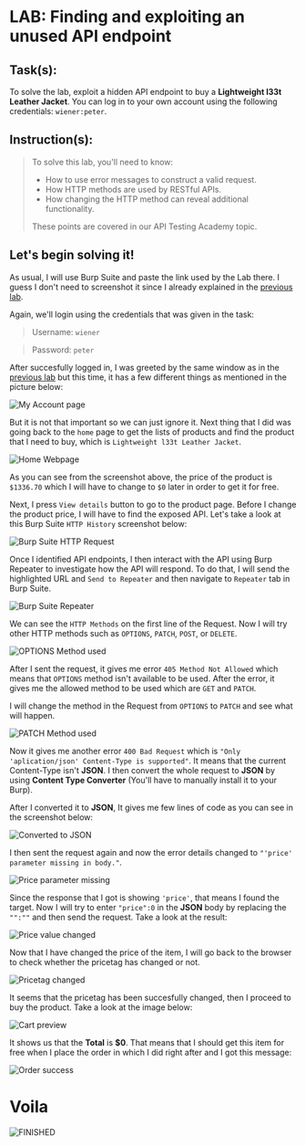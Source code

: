 # LAB: Finding and exploiting an unused API endpoint

## Task(s):

To solve the lab, exploit a hidden API endpoint to buy a **Lightweight l33t Leather Jacket**. You can log in to your own account using the following credentials: ```wiener:peter```.

## Instruction(s):

> To solve this lab, you'll need to know:
>
> - How to use error messages to construct a valid request.
> - How HTTP methods are used by RESTful APIs.
> - How changing the HTTP method can reveal additional functionality.
> 
> These points are covered in our API Testing Academy topic.

## Let's begin solving it!

As usual, I will use Burp Suite and paste the link used by the Lab there. I guess I don't need to screenshot it since I already explained in the [previous lab](/WSA(Burp)/LAB-1-API-Documentation/answer.md).

Again, we'll login using the credentials that was given in the task:

> Username: ```wiener```

> Password: ```peter```

After succesfully logged in, I was greeted by the same window as in the [previous lab](/WSA(Burp)/LAB-1-API-Documentation/answer.md) but this time, it has a few different things as mentioned in the picture below:

![My Account page](/WSA(Burp)/LAB-2-Identifying-and-interacting-with-API-endpoints/images/1.png)

But it is not that important so we can just ignore it. Next thing that I did was going back to the ```home``` page to get the lists of products and find the product that I need to buy, which is ```Lightweight l33t Leather Jacket```.

![Home Webpage](/WSA(Burp)/LAB-2-Identifying-and-interacting-with-API-endpoints/images/2.png)

As you can see from the screenshot above, the price of the product is ```$1336.70``` which I will have to change to ```$0``` later in order to get it for free.

Next, I press ```View details``` button to go to the product page. Before I change the product price, I will have to find the exposed API. Let's take a look at this Burp Suite ```HTTP History``` screenshot below:

![Burp Suite HTTP Request](/WSA(Burp)/LAB-2-Identifying-and-interacting-with-API-endpoints/images/3.png)

Once I identified API endpoints, I then interact with the API using Burp Repeater to investigate how the API will respond. To do that, I will send the highlighted URL and ```Send to Repeater``` and then navigate to ```Repeater``` tab in Burp Suite.

![Burp Suite Repeater](/WSA(Burp)/LAB-2-Identifying-and-interacting-with-API-endpoints/images/4.png)

We can see the ```HTTP Methods``` on the first line of the Request. Now I will try other HTTP methods such as ```OPTIONS```, ```PATCH```, ```POST```, or ```DELETE```.

![OPTIONS Method used](/WSA(Burp)/LAB-2-Identifying-and-interacting-with-API-endpoints/images/5.png)

After I sent the request, it gives me error ```405 Method Not Allowed``` which means that ```OPTIONS``` method isn't available to be used. After the error, it gives me the allowed method to be used which are ```GET``` and ```PATCH```.

I will change the method in the Request from ```OPTIONS``` to ```PATCH``` and see what will happen.

![PATCH Method used](/WSA(Burp)/LAB-2-Identifying-and-interacting-with-API-endpoints/images/6.png)

Now it gives me another error ```400 Bad Request``` which is ```"Only 'aplication/json' Content-Type is supported"```. It means that the current Content-Type isn't **JSON**. I then convert the whole request to **JSON** by using **Content Type Converter** (You'll have to manually install it to your Burp).

After I converted it to **JSON**, It gives me few lines of code as you can see in the screenshot below:

![Converted to JSON](/WSA(Burp)/LAB-2-Identifying-and-interacting-with-API-endpoints/images/7.png)

I then sent the request again and now the error details changed to ```"'price' parameter missing in body."```. 

![Price parameter missing](/WSA(Burp)/LAB-2-Identifying-and-interacting-with-API-endpoints/images/8.png)

Since the response that I got is showing ```'price'```, that means I found the target. Now I will try to enter ```"price":0``` in the **JSON** body by replacing the ```"":""``` and then send the request. Take a look at the result:

![Price value changed](/WSA(Burp)/LAB-2-Identifying-and-interacting-with-API-endpoints/images/9.png)

Now that I have changed the price of the item, I will go back to the browser to check whether the pricetag has changed or not.

![Pricetag changed](/WSA(Burp)/LAB-2-Identifying-and-interacting-with-API-endpoints/images/10.png)

It seems that the pricetag has been succesfully changed, then I proceed to buy the product. Take a look at the image below:

![Cart preview](/WSA(Burp)/LAB-2-Identifying-and-interacting-with-API-endpoints/images/11.png)

It shows us that the **Total** is **$0**. That means that I should get this item for free when I place the order in which I did right after and I got this message:

![Order success](/WSA(Burp)/LAB-2-Identifying-and-interacting-with-API-endpoints/images/12.png)

# Voila

![FINISHED](/WSA(Burp)/LAB-2-Identifying-and-interacting-with-API-endpoints/images/13.png)